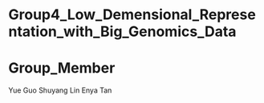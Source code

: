 # Group4_Low_Demensional_Representation_with_Big_Genomics_Data


# Group_Member

Yue Guo
Shuyang Lin
Enya Tan
